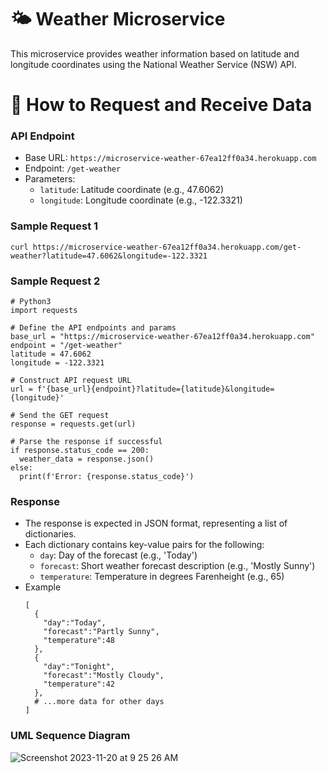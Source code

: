 # 🌤 Weather Microservice
This microservice provides weather information based on latitude and longitude coordinates using the National Weather Service (NSW) API.

# 📮 How to Request and Receive Data

### API Endpoint
- Base URL: `https://microservice-weather-67ea12ff0a34.herokuapp.com`
- Endpoint: `/get-weather`
- Parameters:
  - `latitude`: Latitude coordinate (e.g., 47.6062)
  - `longitude`: Longitude coordinate (e.g., -122.3321)
 
### Sample Request 1
```
curl https://microservice-weather-67ea12ff0a34.herokuapp.com/get-weather?latitude=47.6062&longitude=-122.3321
```

### Sample Request 2
```
# Python3
import requests

# Define the API endpoints and params
base_url = "https://microservice-weather-67ea12ff0a34.herokuapp.com"
endpoint = "/get-weather"
latitude = 47.6062
longitude = -122.3321

# Construct API request URL
url = f'{base_url}{endpoint}?latitude={latitude}&longitude={longitude}'

# Send the GET request
response = requests.get(url)

# Parse the response if successful
if response.status_code == 200:
  weather_data = response.json()
else:
  print(f'Error: {response.status_code}')
```

### Response
- The response is expected in JSON format, representing a list of dictionaries.
- Each dictionary contains key-value pairs for the following:
  - `day`: Day of the forecast (e.g., 'Today')
  - `forecast`: Short weather forecast description (e.g., 'Mostly Sunny')
  - `temperature`: Temperature in degrees Farenheight (e.g., 65)
- Example
  ```
  [
    {
      "day":"Today",
      "forecast":"Partly Sunny",
      "temperature":48
    },
    {
      "day":"Tonight",
      "forecast":"Mostly Cloudy",
      "temperature":42
    },
    # ...more data for other days
  ]
  ```

### UML Sequence Diagram
![Screenshot 2023-11-20 at 9 25 26 AM](https://github.com/ahleeneh/weather-microservice/assets/107948221/f758da79-bd6f-4b69-ae70-34dbe7982e51)
